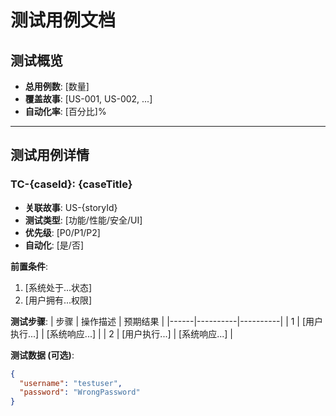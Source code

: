 # 测试用例文档

## 测试概览
- **总用例数**: [数量]
- **覆盖故事**: [US-001, US-002, ...]
- **自动化率**: [百分比]%

---

## 测试用例详情
### TC-{caseId}: {caseTitle}
- **关联故事**: US-{storyId}
- **测试类型**: [功能/性能/安全/UI]
- **优先级**: [P0/P1/P2]
- **自动化**: [是/否]

**前置条件**:
1. [系统处于...状态]
2. [用户拥有...权限]

**测试步骤**:
| 步骤 | 操作描述 | 预期结果 |
|------|----------|----------|
| 1    | [用户执行...] | [系统响应...] |
| 2    | [用户执行...] | [系统响应...] |

**测试数据 (可选)**:
```json
{
  "username": "testuser",
  "password": "WrongPassword"
}
```